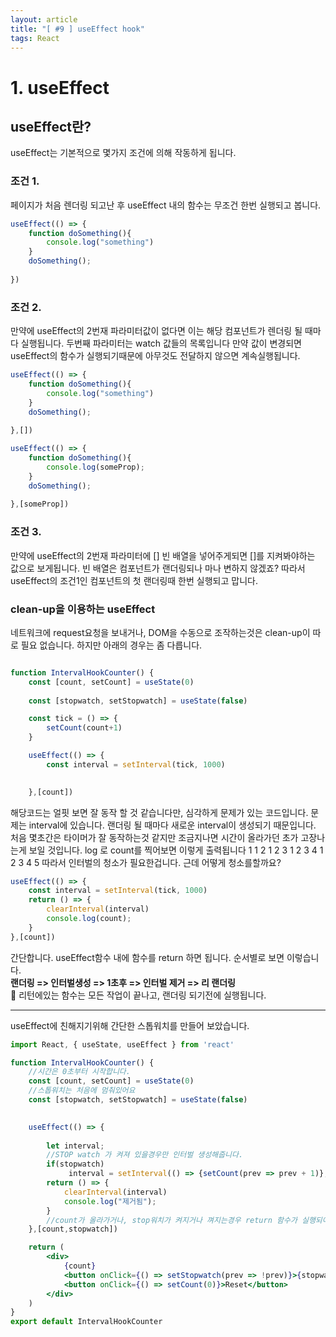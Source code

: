 ```yaml
---
layout: article
title: "[ #9 ] useEffect hook"
tags: React
---
```


# 1. useEffect

## useEffect란?

useEffect는 기본적으로 몇가지 조건에 의해 작동하게 됩니다. <br>

### 조건 1.

페이지가 처음 렌더링 되고난 후 useEffect 내의 함수는 무조건 한번 실행되고 봅니다.


~~~jsx
useEffect(() => {
    function doSomething(){
        console.log("something")
    }
    doSomething();
    
})
~~~
### 조건 2.
만약에 useEffect의 2번재 파라미터값이 없다면 이는 해당 컴포넌트가 렌더링 될 때마다 실행됩니다.
두번째 파라미터는 watch 값들의 목록입니다 만약 값이 변경되면 useEffect의 함수가 실행되기때문에 
아무것도 전달하지 않으면 계속실행됩니다.


~~~jsx
useEffect(() => {
    function doSomething(){
        console.log("something")
    }
    doSomething();
    
},[])
~~~

~~~jsx
useEffect(() => {
    function doSomething(){
        console.log(someProp);
    }
    doSomething();
    
},[someProp])
~~~
### 조건 3.

만약에 useEffect의 2번재 파라미터에 [] 빈 배열을 넣어주게되면 []를 지켜봐야하는 값으로 보게됩니다.
빈 배열은 컴포넌트가 랜더링되나 마나 변하지 않겠죠? 따라서 useEffect의 조건1인 컴포넌트의 첫 랜더링때 한번 실행되고 맙니다.

### clean-up을 이용하는 useEffect

네트워크에 request요청을 보내거나, DOM을 수동으로 조작하는것은 clean-up이 따로 필요 없습니다.
하지만 아래의 경우는 좀 다릅니다.
~~~jsx

function IntervalHookCounter() {
    const [count, setCount] = useState(0)
    
    const [stopwatch, setStopwatch] = useState(false)

    const tick = () => {
        setCount(count+1)
    }

    useEffect(() => {
        const interval = setInterval(tick, 1000)
        

    },[count])
~~~
해당코드는 얼핏 보면 잘 동작 할 것 같습니다만, 심각하게 문제가 있는 코드입니다.
문제는 interval에 있습니다. 랜더링 될 때마다 새로운 interval이 생성되기 때문입니다.
처음 몇초간은 타이머가 잘 동작하는것 같지만 조금지나면 시간이 올라가던 초가 고장나는게 보일 것입니다.
log 로 count를 찍어보면 이렇게 출력됩니다
1
1
2
1
2
3
1
2
3
4
1
2
3
4
5
따라서 인터벌의 청소가 필요한겁니다.
근데 어떻게 청소를할까요?

~~~jsx
useEffect(() => {
    const interval = setInterval(tick, 1000)
    return () => {
        clearInterval(interval)
        console.log(count);
    }
},[count])
~~~

간단합니다. useEffect함수 내에 함수를 return 하면 됩니다.
순서별로 보면 이렇습니다. <br>
<strong>
랜더링 =>
인터벌생성 =>
1초후 =>
인터벌 제거 =>
리 랜더링
</strong>
<br>
:star2: 리턴에있는 함수는 모든 작업이 끝나고, 랜더링 되기전에 실행됩니다.

---

useEffect에 친해지기위해 간단한 스톱워치를 만들어 보았습니다.
~~~jsx
import React, { useState, useEffect } from 'react'

function IntervalHookCounter() {
    //시간은 0초부터 시작합니다.
    const [count, setCount] = useState(0)
    //스톱워치는 처음에 멈춰있어요
    const [stopwatch, setStopwatch] = useState(false)

    
    useEffect(() => {
        
        let interval;
        //STOP watch 가 켜져 있을경우만 인터벌 생성해줍니다.
        if(stopwatch)
             interval = setInterval(() => {setCount(prev => prev + 1)}, 1000)
        return () => {
            clearInterval(interval)
            console.log("제거됨");
        }
        //count가 올라가거나, stop워치가 켜지거나 껴지는경우 return 함수가 실행되어 그다음 인터벌이 문제없이 생성되게 청소해줍니다.
    },[count,stopwatch])

    return (
        <div>
            {count}
            <button onClick={() => setStopwatch(prev => !prev)}>{stopwatch? 'OFF' : 'ON'}</button>
            <button onClick={() => setCount(0)}>Reset</button>
        </div>
    )
}
export default IntervalHookCounter

~~~